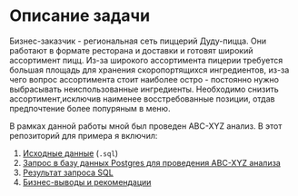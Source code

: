 # Описание задачи

Бизнес-заказчик - региональная сеть пиццерий Дуду-пицца. Они работают в формате ресторана и доставки и готовят широкий ассортимент пицц. Из-за широкого ассортимента пицерии требуется большая площадь для хранения скоропортящихся ингредиентов, из-за чего вопрос ассортимента стоит наиболее остро - постоянно нужно выбрасывать неиспользованные ингредиенты. Необходимо снизить ассортимент,исключив наименее восстребованные позиции, отдав предпочтение более попуряным в меню.

В рамках данной работы мной был проведен ABC-XYZ анализ. В этот репозиторий для примера я включил:

1. [Исходные данные](https://github.com/NikitaMaslov93/PortfolioProjects/edit/main/SQL/ABC-XYZ%20%D0%B0%D0%BD%D0%B0%D0%BB%D0%B8%D0%B7/5_query_full_sql.sql) (`.sql`)
2. [Запрос в базу данных Postgres для проведения ABC-XYZ анализа](https://github.com/NikitaMaslov93/PortfolioProjects/edit/main/SQL/ABC-XYZ%20%D0%B0%D0%BD%D0%B0%D0%BB%D0%B8%D0%B7/5_query_full_sql.sql)
3. [Результат запроса SQL](https://github.com/NikitaMaslov93/PortfolioProjects/edit/main/SQL/ABC-XYZ%20%D0%B0%D0%BD%D0%B0%D0%BB%D0%B8%D0%B7/result.png)
4. [Бизнес-выводы и рекомендации](https://github.com/NikitaMaslov93/PortfolioProjects/edit/main/SQL/ABC-XYZ%20%D0%B0%D0%BD%D0%B0%D0%BB%D0%B8%D0%B7/5_query_full_sql.sql)

